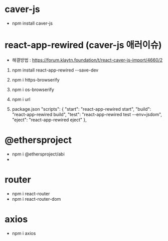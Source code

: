 # caver-js
- npm install caver-js

# react-app-rewired (caver-js 애러이슈)
- 해결방법 : https://forum.klaytn.foundation/t/react-caver-js-import/4660/2
1) npm install react-app-rewired --save-dev
2) npm i https-browserify
3) npm i os-browserify
4) npm i url

5) package.json
  "scripts": {
    "start": "react-app-rewired start",
    "build": "react-app-rewired build",
    "test": "react-app-rewired test --env=jsdom",
    "eject": "react-app-rewired eject"
    },
# @ethersproject
- npm i @ethersproject/abi
- 


# router
- npm i react-router
- npm i react-router-dom

# axios
- npm i axios